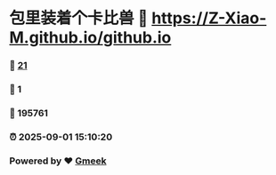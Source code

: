 # 包里装着个卡比兽 :link: https://Z-Xiao-M.github.io/github.io 
### :page_facing_up: [21](https://Z-Xiao-M.github.io/github.io/tag.html) 
### :speech_balloon: 1 
### :hibiscus: 195761 
### :alarm_clock: 2025-09-01 15:10:20 
### Powered by :heart: [Gmeek](https://github.com/Meekdai/Gmeek)
